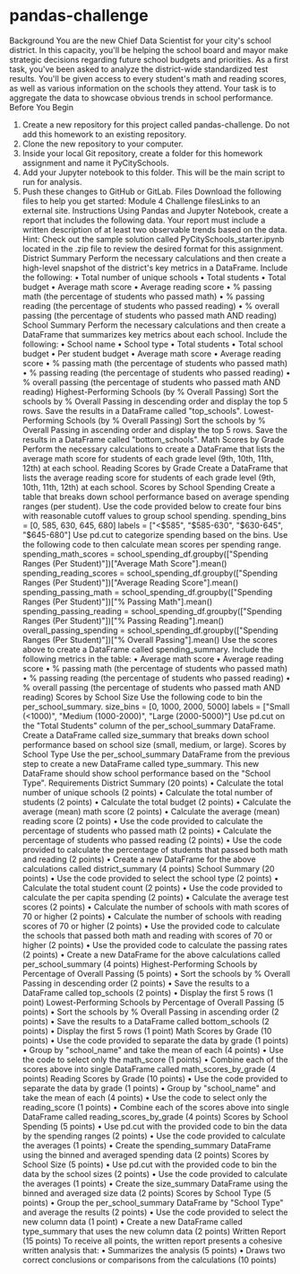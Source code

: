 # pandas-challenge
Background
You are the new Chief Data Scientist for your city's school district. In this capacity, you'll be helping the school board and mayor make strategic decisions regarding future school budgets and priorities.
As a first task, you've been asked to analyze the district-wide standardized test results. You'll be given access to every student's math and reading scores, as well as various information on the schools they attend. Your task is to aggregate the data to showcase obvious trends in school performance.
Before You Begin
1.	Create a new repository for this project called pandas-challenge. Do not add this homework to an existing repository.
2.	Clone the new repository to your computer.
3.	Inside your local Git repository, create a folder for this homework assignment and name it PyCitySchools.
4.	Add your Jupyter notebook to this folder. This will be the main script to run for analysis.
5.	Push these changes to GitHub or GitLab.
Files
Download the following files to help you get started:
Module 4 Challenge filesLinks to an external site.
Instructions
Using Pandas and Jupyter Notebook, create a report that includes the following data. Your report must include a written description of at least two observable trends based on the data.
Hint: Check out the sample solution called PyCitySchools_starter.ipynb located in the .zip file to review the desired format for this assignment.
District Summary
Perform the necessary calculations and then create a high-level snapshot of the district's key metrics in a DataFrame.
Include the following:
•	Total number of unique schools
•	Total students
•	Total budget
•	Average math score
•	Average reading score
•	% passing math (the percentage of students who passed math)
•	% passing reading (the percentage of students who passed reading)
•	% overall passing (the percentage of students who passed math AND reading)
School Summary
Perform the necessary calculations and then create a DataFrame that summarizes key metrics about each school.
Include the following:
•	School name
•	School type
•	Total students
•	Total school budget
•	Per student budget
•	Average math score
•	Average reading score
•	% passing math (the percentage of students who passed math)
•	% passing reading (the percentage of students who passed reading)
•	% overall passing (the percentage of students who passed math AND reading)
Highest-Performing Schools (by % Overall Passing)
Sort the schools by % Overall Passing in descending order and display the top 5 rows.
Save the results in a DataFrame called "top_schools".
Lowest-Performing Schools (by % Overall Passing)
Sort the schools by % Overall Passing in ascending order and display the top 5 rows.
Save the results in a DataFrame called "bottom_schools".
Math Scores by Grade
Perform the necessary calculations to create a DataFrame that lists the average math score for students of each grade level (9th, 10th, 11th, 12th) at each school.
Reading Scores by Grade
Create a DataFrame that lists the average reading score for students of each grade level (9th, 10th, 11th, 12th) at each school.
Scores by School Spending
Create a table that breaks down school performance based on average spending ranges (per student).
Use the code provided below to create four bins with reasonable cutoff values to group school spending.
spending_bins = [0, 585, 630, 645, 680]
labels = ["<$585", "$585-630", "$630-645", "$645-680"]
Use pd.cut to categorize spending based on the bins.
Use the following code to then calculate mean scores per spending range.
spending_math_scores = school_spending_df.groupby(["Spending Ranges (Per Student)"])["Average Math Score"].mean()
spending_reading_scores = school_spending_df.groupby(["Spending Ranges (Per Student)"])["Average Reading Score"].mean()
spending_passing_math = school_spending_df.groupby(["Spending Ranges (Per Student)"])["% Passing Math"].mean()
spending_passing_reading = school_spending_df.groupby(["Spending Ranges (Per Student)"])["% Passing Reading"].mean()
overall_passing_spending = school_spending_df.groupby(["Spending Ranges (Per Student)"])["% Overall Passing"].mean()
Use the scores above to create a DataFrame called spending_summary.
Include the following metrics in the table:
•	Average math score
•	Average reading score
•	% passing math (the percentage of students who passed math)
•	% passing reading (the percentage of students who passed reading)
•	% overall passing (the percentage of students who passed math AND reading)
Scores by School Size
Use the following code to bin the per_school_summary.
size_bins = [0, 1000, 2000, 5000]
labels = ["Small (<1000)", "Medium (1000-2000)", "Large (2000-5000)"]
Use pd.cut on the "Total Students" column of the per_school_summary DataFrame.
Create a DataFrame called size_summary that breaks down school performance based on school size (small, medium, or large).
Scores by School Type
Use the per_school_summary DataFrame from the previous step to create a new DataFrame called type_summary.
This new DataFrame should show school performance based on the "School Type".
Requirements
District Summary (20 points)
•	Calculate the total number of unique schools (2 points)
•	Calculate the total number of students (2 points)
•	Calculate the total budget (2 points)
•	Calculate the average (mean) math score (2 points)
•	Calculate the average (mean) reading score (2 points)
•	Use the code provided to calculate the percentage of students who passed math (2 points)
•	Calculate the percentage of students who passed reading (2 points)
•	Use the code provided to calculate the percentage of students that passed both math and reading (2 points)
•	Create a new DataFrame for the above calculations called district_summary (4 points)
School Summary (20 points)
•	Use the code provided to select the school type (2 points)
•	Calculate the total student count (2 points)
•	Use the code provided to calculate the per capita spending (2 points)
•	Calculate the average test scores (2 points)
•	Calculate the number of schools with math scores of 70 or higher (2 points)
•	Calculate the number of schools with reading scores of 70 or higher (2 points)
•	Use the provided code to calculate the schools that passed both math and reading with scores of 70 or higher (2 points)
•	Use the provided code to calculate the passing rates (2 points)
•	Create a new DataFrame for the above calculations called per_school_summary (4 points)
Highest-Performing Schools by Percentage of Overall Passing (5 points)
•	Sort the schools by % Overall Passing in descending order (2 points)
•	Save the results to a DataFrame called top_schools (2 points)
•	Display the first 5 rows (1 point)
Lowest-Performing Schools by Percentage of Overall Passing (5 points)
•	Sort the schools by % Overall Passing in ascending order (2 points)
•	Save the results to a DataFrame called bottom_schools (2 points)
•	Display the first 5 rows (1 point)
Math Scores by Grade (10 points)
•	Use the code provided to separate the data by grade (1 points)
•	Group by "school_name" and take the mean of each (4 points)
•	Use the code to select only the math_score (1 points)
•	Combine each of the scores above into single DataFrame called math_scores_by_grade (4 points)
Reading Scores by Grade (10 points)
•	Use the code provided to separate the data by grade (1 points)
•	Group by "school_name" and take the mean of each (4 points)
•	Use the code to select only the reading_score (1 points)
•	Combine each of the scores above into single DataFrame called reading_scores_by_grade (4 points)
Scores by School Spending (5 points)
•	Use pd.cut with the provided code to bin the data by the spending ranges (2 points)
•	Use the code provided to calculate the averages (1 points)
•	Create the spending_summary DataFrame using the binned and averaged spending data (2 points)
Scores by School Size (5 points)
•	Use pd.cut with the provided code to bin the data by the school sizes (2 points)
•	Use the code provided to calculate the averages (1 points)
•	Create the size_summary DataFrame using the binned and averaged size data (2 points)
Scores by School Type (5 points)
•	Group the per_school_summary DataFrame by "School Type" and average the results (2 points)
•	Use the code provided to select the new column data (1 point)
•	Create a new DataFrame called type_summary that uses the new column data (2 points)
Written Report (15 points)
To receive all points, the written report presents a cohesive written analysis that:
•	Summarizes the analysis (5 points)
•	Draws two correct conclusions or comparisons from the calculations (10 points)
